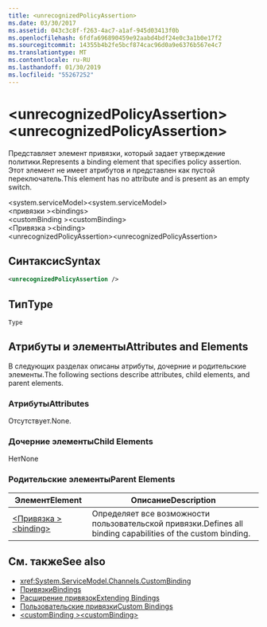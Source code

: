 ```yaml
---
title: <unrecognizedPolicyAssertion>
ms.date: 03/30/2017
ms.assetid: 043c3c8f-f263-4ac7-a1af-945d03413f0b
ms.openlocfilehash: 6fdfa696890459e92aabd4bdf24e0c3a1b0e17f2
ms.sourcegitcommit: 14355b4b2fe5bcf874cac96d0a9e6376b567e4c7
ms.translationtype: MT
ms.contentlocale: ru-RU
ms.lasthandoff: 01/30/2019
ms.locfileid: "55267252"
---
```

# <a name="unrecognizedpolicyassertion"></a><span data-ttu-id="4b067-101">\<unrecognizedPolicyAssertion></span><span class="sxs-lookup"><span data-stu-id="4b067-101">\<unrecognizedPolicyAssertion></span></span>
<span data-ttu-id="4b067-102">Представляет элемент привязки, который задает утверждение политики.</span><span class="sxs-lookup"><span data-stu-id="4b067-102">Represents a binding element that specifies policy assertion.</span></span> <span data-ttu-id="4b067-103">Этот элемент не имеет атрибутов и представлен как пустой переключатель.</span><span class="sxs-lookup"><span data-stu-id="4b067-103">This element has no attribute and is present as an empty switch.</span></span>  
  
 <span data-ttu-id="4b067-104">\<system.serviceModel></span><span class="sxs-lookup"><span data-stu-id="4b067-104">\<system.serviceModel></span></span>  
<span data-ttu-id="4b067-105">\<привязки ></span><span class="sxs-lookup"><span data-stu-id="4b067-105">\<bindings></span></span>  
<span data-ttu-id="4b067-106">\<customBinding ></span><span class="sxs-lookup"><span data-stu-id="4b067-106">\<customBinding></span></span>  
<span data-ttu-id="4b067-107">\<Привязка ></span><span class="sxs-lookup"><span data-stu-id="4b067-107">\<binding></span></span>  
<span data-ttu-id="4b067-108">\<unrecognizedPolicyAssertion></span><span class="sxs-lookup"><span data-stu-id="4b067-108">\<unrecognizedPolicyAssertion></span></span>  
  
## <a name="syntax"></a><span data-ttu-id="4b067-109">Синтаксис</span><span class="sxs-lookup"><span data-stu-id="4b067-109">Syntax</span></span>  
  
```xml  
<unrecognizedPolicyAssertion />
```  
  
## <a name="type"></a><span data-ttu-id="4b067-110">Тип</span><span class="sxs-lookup"><span data-stu-id="4b067-110">Type</span></span>  
 `Type`  
  
## <a name="attributes-and-elements"></a><span data-ttu-id="4b067-111">Атрибуты и элементы</span><span class="sxs-lookup"><span data-stu-id="4b067-111">Attributes and Elements</span></span>  
 <span data-ttu-id="4b067-112">В следующих разделах описаны атрибуты, дочерние и родительские элементы.</span><span class="sxs-lookup"><span data-stu-id="4b067-112">The following sections describe attributes, child elements, and parent elements.</span></span>  
  
### <a name="attributes"></a><span data-ttu-id="4b067-113">Атрибуты</span><span class="sxs-lookup"><span data-stu-id="4b067-113">Attributes</span></span>  
 <span data-ttu-id="4b067-114">Отсутствует.</span><span class="sxs-lookup"><span data-stu-id="4b067-114">None.</span></span>  
  
### <a name="child-elements"></a><span data-ttu-id="4b067-115">Дочерние элементы</span><span class="sxs-lookup"><span data-stu-id="4b067-115">Child Elements</span></span>  
 <span data-ttu-id="4b067-116">Нет</span><span class="sxs-lookup"><span data-stu-id="4b067-116">None</span></span>  
  
### <a name="parent-elements"></a><span data-ttu-id="4b067-117">Родительские элементы</span><span class="sxs-lookup"><span data-stu-id="4b067-117">Parent Elements</span></span>  
  
|<span data-ttu-id="4b067-118">Элемент</span><span class="sxs-lookup"><span data-stu-id="4b067-118">Element</span></span>|<span data-ttu-id="4b067-119">Описание</span><span class="sxs-lookup"><span data-stu-id="4b067-119">Description</span></span>|  
|-------------|-----------------|  
|[<span data-ttu-id="4b067-120">\<Привязка ></span><span class="sxs-lookup"><span data-stu-id="4b067-120">\<binding></span></span>](../../../../../docs/framework/misc/binding.md)|<span data-ttu-id="4b067-121">Определяет все возможности пользовательской привязки.</span><span class="sxs-lookup"><span data-stu-id="4b067-121">Defines all binding capabilities of the custom binding.</span></span>|  
  
## <a name="see-also"></a><span data-ttu-id="4b067-122">См. также</span><span class="sxs-lookup"><span data-stu-id="4b067-122">See also</span></span>
- <xref:System.ServiceModel.Channels.CustomBinding>
- [<span data-ttu-id="4b067-123">Привязки</span><span class="sxs-lookup"><span data-stu-id="4b067-123">Bindings</span></span>](../../../../../docs/framework/wcf/bindings.md)
- [<span data-ttu-id="4b067-124">Расширение привязок</span><span class="sxs-lookup"><span data-stu-id="4b067-124">Extending Bindings</span></span>](../../../../../docs/framework/wcf/extending/extending-bindings.md)
- [<span data-ttu-id="4b067-125">Пользовательские привязки</span><span class="sxs-lookup"><span data-stu-id="4b067-125">Custom Bindings</span></span>](../../../../../docs/framework/wcf/extending/custom-bindings.md)
- [<span data-ttu-id="4b067-126">\<customBinding ></span><span class="sxs-lookup"><span data-stu-id="4b067-126">\<customBinding></span></span>](../../../../../docs/framework/configure-apps/file-schema/wcf/custombinding.md)
